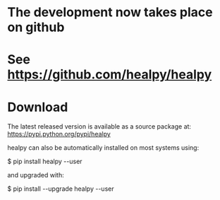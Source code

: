 # The development now takes place on github #

# See https://github.com/healpy/healpy #

# Download #

The latest released version is available as a source package at: https://pypi.python.org/pypi/healpy

healpy can also be automatically installed on most systems using:

$ pip install healpy --user

and upgraded with:

$ pip install --upgrade healpy --user